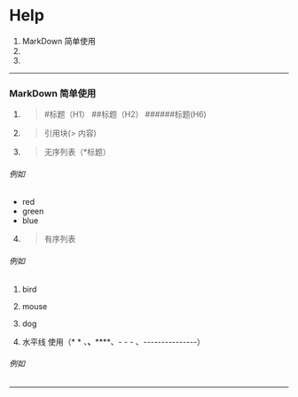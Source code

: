 # Help
1. MarkDown 简单使用
2. 
3.
- - -
### MarkDown 简单使用 
1. > #标题（H1） ##标题（H2） ######标题(H6)

2. > 引用块(> 内容)

3. > 无序列表（*标题）
###### 例如
* red 
* green 
* blue

4. > 有序列表
###### 例如
1. bird
2. mouse 
3. dog

5. 水平线 使用（* * *、***、******、- - - 、---------------）
###### 例如
- - -

